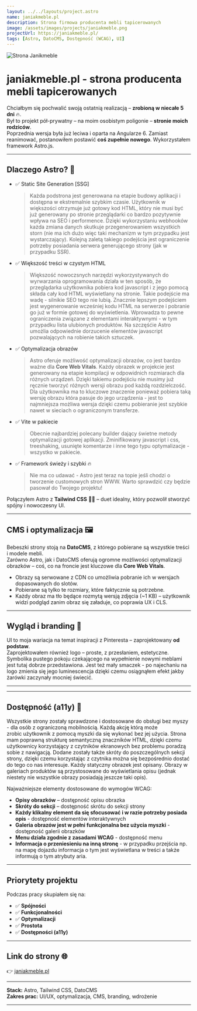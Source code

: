 ```yaml
---
layout: ../../layouts/project.astro
name: janiakmeble.pl
description: Strona firmowa producenta mebli tapicerowanych
image: /assets/images/projects/janiakmeble.png
projectUrl: https://janiakmeble.pl/
tags: [Astro, DatoCMS, Dostępność (WCAG), UI]
---
```


![Strona Janikmeble](/assets/images/projects/janiakmeble.png)

# janiakmeble.pl - strona producenta mebli tapicerowanych

Chciałbym się pochwalić swoją ostatnią realizacją – **zrobioną w niecałe 5 dni** 🔥.  
Był to projekt pół-prywatny – na moim osobistym poligonie – **stronie moich rodziców**.  
Poprzednia wersja była już leciwa i oparta na Angularze 6. Zamiast reanimować, postanowiłem postawić **coś zupełnie nowego**. Wykorzystałem framework Astro.js.

---

## Dlaczego Astro? 🌌

- ✅ Static Site Generation [SSG]  
    > Każda podstrona jest generowana na etapie budowy aplikacji i dostępna w ekstremalnie szybkim czasie. Użytkownik w większości otrzymuje już gotowy kod HTML, który nie musi być już generowany po stronie przeglądarki co bardzo pozytywnie wpływa na SEO i performence. Dzięki wykorzystaniu webhooków każda zmiana danych skutkuje przegenerowaniem wszystkich storn (nie ma ich dużo więc taki mechanizm w tym przypadku jest wystarczający). Kolejną zaletą takiego podejścia jest ograniczenie potrzeby posiadania serwera generującego strony (jak w przypadku SSR).
- ✅ Większość treści w czystym HTML  
    > Większość nowoczsnych narzędzi wykorzystywanych do wyrwarzania oprogramowania działa w ten sposób, że przeglądarka użytkownika pobiera kod javascript i z jego pomocą składa cały kod HTML wyświetlany na stronie. Takie podejście ma wadę - silnikie SEO tego nie lubią. Znacznie lepszym podejściem jest wygenerowanie wcześniej kodu HTML na serwerze i pobranie go już w formie gotowej do wyświetlenia. Wprowadza to pewne ograniczenia związane z elementami interaktywnymi - w tym przypadku lista ulubionych produktów. Na szczęśćie Astro umożlia odpowiednie dorzucenie elementów javascript pozwalających na robienie takich sztuczek.
- ✅ Optymalizacja obrazów
    > Astro oferuje możliwość optymalizacji obrazów, co jest bardzo ważne dla **Core Web Vitals**. Każdy obrazek w projekcie jest generowany na etapie kompilacji w odpowidnich rozmiarach dla różnych urządzeń. Dzięki takiemu podejściu nie musimy już ręcznie tworzyć różnych wersji obrazu pod każdą rozdzielczość. Dla użytkownika ma to kluczowe znaczenie ponieważ pobiera taką wersję obrazu która pasuje do jego urządzenia - jest to najmniejsza możliwa wersja dzięki czemu pobieranie jest szybkie nawet w sieciach o ograniczonym transferze.
- ✅ Vite w pakiecie  
    > Obecnie najbardziej polecany builder dający świetne metody optymalizacji gotowej aplikacji. Zminifikowany javascript i css, treeshaking, usunięte komentarze i inne tego typu optymalizacje - wszystko w pakiecie.
- ✅ Framework świeży i szybki 🔥  
    > Nie ma co udawać - Astro jest teraz na topie jeśli chodzi o tworzenie customowych stron WWW. Warto sprawdzić czy będzie pasował do Twojego projektu!

Połączyłem Astro z **Tailwind CSS** 🧑‍🎨 – duet idealny, który pozwolił stworzyć spójny i nowoczesny UI.  

---

## CMS i optymalizacja 🖼️

Bebeszki strony stoją na **DatoCMS**, z którego pobierane są wszystkie treści i modele mebli.  
Zarówno Astro, jak i DatoCMS oferują ogromne możliwości optymalizacji obrazków – coś, co na froncie jest kluczowe dla **Core Web Vitals**.  

- Obrazy są serwowane z CDN co umożliwia pobranie ich w wersjach dopasowanych do slotów.  
- Pobierane są tylko te rozmiary, które faktycznie są potrzebne.  
- Każdy obraz ma tło będące rozmytą wersją zdjęcia (~1 KB) – użytkownik widzi podgląd zanim obraz się załaduje, co poprawia UX i CLS. 

---

## Wygląd i branding 🎨

UI to moja wariacja na temat inspiracji z Pinteresta – zaprojektowany **od podstaw**.  
Zaprojektowałem również logo – proste, z przesłaniem, estetyczne. Symbolika pustego pokoju czekającego na wypełnienie nowymi meblami jest tutaj dobrze przedstawiona. Jest też mały smaczek - po najechaniu na logo zmienia się jego luminescencja dzięki czemu osiągnąłem efekt jakby żarówki zaczynały mocniej świecić. 

---

---

## Dostępność (a11y) 🤕

Wszystkie strony zostały sprawdzone i dostosowane do obsługi bez myszy - dla osób z ograniczoną mobilnością. Każdą akcję którą może zrobic użytkownik z pomocą myszki da się wykonać bez jej użycia. Strona mam poprawną strukturę semantyczną znaczników HTML, dzięki czemu użytkownicy korzystający z czytników ekranowych bez problemu poradzą sobie z nawigacją. Dodane zostały także skróty do poszczególnych sekcji strony, dzięki czemu korzystając z czytnika można się bezpośrednio dostać do tego co nas interesuje. Każdy statyczny obrazek jest opisany. Obrazy w galeriach produktów są przystosowane do wyświetlania opisu (jednak niestety nie wszystkie obrazy posiadają jeszcze taki opis). 

Najważniejsze elementy dostosowane do wymogów WCAG:
- **Opisy obrazków** – dostępność opisu obrazka
- **Skróty do sekcji** – dostępność skrótu do sekcji strony
- **Każdy klikalny element da się sfocusować i w razie potrzeby posiada opis** -  dostępność elementów interaktywnych
- **Galeria obrazów jest w pełni funkcjonalna bez użycia myszki** - dostępność galerii obrazków
- **Menu działa zgodnie z zasadami WCAG** - dostępność menu
- **Informacja o przeniesieniu na inną stronę** - w przypadku przejścia np. na mapę dojazdu informacja o tym jest wyświetlana w treści a także informują o tym atrybuty aria.

---

## Priorytety projektu

Podczas pracy skupiałem się na:
- ✅ **Spójności**
- ✅ **Funkcjonalności**
- ✅ **Optymalizacji**
- ✅ **Prostota**
- ✅ **Dostępności (a11y)**

---

## Link do strony 🌐
👉 [janiakmeble.pl](https://janiakmeble.pl)

---

**Stack:** Astro, Tailwind CSS, DatoCMS  
**Zakres prac:** UI/UX, optymalizacja, CMS, branding, wdrożenie

---